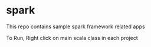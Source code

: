 # spark
This repo contains sample spark framework related apps

To Run, Right click on main scala class in each project
